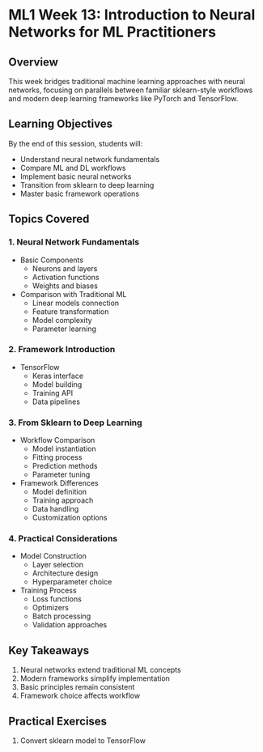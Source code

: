 # ML1 Week 13: Introduction to Neural Networks for ML Practitioners

## Overview
This week bridges traditional machine learning approaches with neural networks, focusing on parallels between familiar sklearn-style workflows and modern deep learning frameworks like PyTorch and TensorFlow.

## Learning Objectives
By the end of this session, students will:
- Understand neural network fundamentals
- Compare ML and DL workflows
- Implement basic neural networks
- Transition from sklearn to deep learning
- Master basic framework operations

## Topics Covered

### 1. Neural Network Fundamentals
- Basic Components
  * Neurons and layers
  * Activation functions
  * Weights and biases
- Comparison with Traditional ML
  * Linear models connection
  * Feature transformation
  * Model complexity
  * Parameter learning

### 2. Framework Introduction
- TensorFlow 
  * Keras interface
  * Model building
  * Training API
  * Data pipelines

### 3. From Sklearn to Deep Learning
- Workflow Comparison
  * Model instantiation
  * Fitting process
  * Prediction methods
  * Parameter tuning
- Framework Differences
  * Model definition
  * Training approach
  * Data handling
  * Customization options

### 4. Practical Considerations
- Model Construction
  * Layer selection
  * Architecture design
  * Hyperparameter choice
- Training Process
  * Loss functions
  * Optimizers
  * Batch processing
  * Validation approaches

## Key Takeaways
1. Neural networks extend traditional ML concepts
2. Modern frameworks simplify implementation
3. Basic principles remain consistent
4. Framework choice affects workflow

## Practical Exercises
1. Convert sklearn model to TensorFlow